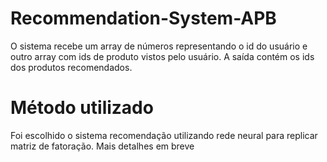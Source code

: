 # Recommendation-System-APB

O sistema recebe um array de números representando o id do usuário e outro array com ids de produto vistos pelo usuário. 
A saída contém os ids dos produtos recomendados.


# Método utilizado

Foi escolhido o sistema recomendação utilizando rede neural para replicar matriz de fatoração.
Mais detalhes em breve

# 
